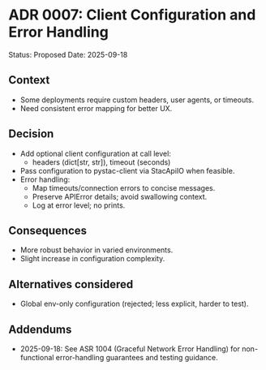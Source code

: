 # ADR 0007: Client Configuration and Error Handling

Status: Proposed
Date: 2025-09-18

## Context
- Some deployments require custom headers, user agents, or timeouts.
- Need consistent error mapping for better UX.

## Decision
- Add optional client configuration at call level:
  - headers (dict[str, str]), timeout (seconds)
- Pass configuration to pystac-client via StacApiIO when feasible.
- Error handling:
  - Map timeouts/connection errors to concise messages.
  - Preserve APIError details; avoid swallowing context.
  - Log at error level; no prints.

## Consequences
- More robust behavior in varied environments.
- Slight increase in configuration complexity.

## Alternatives considered
- Global env-only configuration (rejected; less explicit, harder to test).

## Addendums
- 2025-09-18: See ASR 1004 (Graceful Network Error Handling) for non-functional error-handling guarantees and testing guidance.
